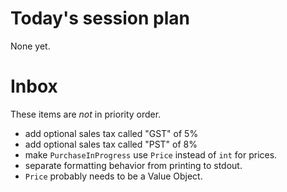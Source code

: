 # Today's session plan

None yet.

# Inbox

These items are _not_ in priority order.

- add optional sales tax called "GST" of 5%
- add optional sales tax called "PST" of 8%
- make `PurchaseInProgress` use `Price` instead of `int` for prices.
- separate formatting behavior from printing to stdout.
- `Price` probably needs to be a Value Object.
